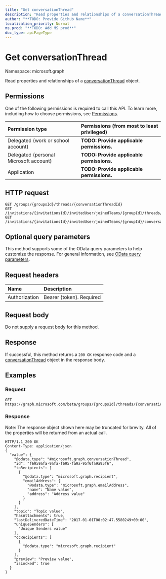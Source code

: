 ```yaml
---
title: "Get conversationThread"
description: "Read properties and relationships of a conversationThread object."
author: "**TODO: Provide Github Name**"
localization_priority: Normal
ms.prod: "**TODO: Add MS prod**"
doc_type: apiPageType
---
```


# Get conversationThread

Namespace: microsoft.graph

Read properties and relationships of a [conversationThread](../resources/conversationthread.md) object.

## Permissions
One of the following permissions is required to call this API. To learn more, including how to choose permissions, see [Permissions](/concepts/permissions-reference.md).

|Permission type|Permissions (from most to least privileged)|
|:---|:---|
|Delegated (work or school account)|**TODO: Provide applicable permissions.**|
|Delegated (personal Microsoft account)|**TODO: Provide applicable permissions.**|
|Application|**TODO: Provide applicable permissions.**|

## HTTP request
<!-- {
  "blockType": "ignored"
}
-->
``` http
GET /groups/{groupsId}/threads/{conversationThreadId}
GET /invitations/{invitationsId}/invitedUser/joinedTeams/{groupId}/threads/{conversationThreadId}
GET /invitations/{invitationsId}/invitedUser/joinedTeams/{groupId}/conversations/{conversationId}/threads/{conversationThreadId}
```

## Optional query parameters
This method supports some of the OData query parameters to help customize the response. For general information, see [OData query parameters](/graph/query-parameters).

## Request headers
|Name|Description|
|:---|:---|
|Authorization|Bearer {token}. Required|

## Request body
Do not supply a request body for this method.

## Response
If successful, this method returns a `200 OK` response code and a [conversationThread](../resources/conversationthread.md) object in the response body.

## Examples

### Request
<!-- {
  "blockType": "request",
  "name": "get_conversationthread"
}
-->
``` http
GET https://graph.microsoft.com/beta/groups/{groupsId}/threads/{conversationThreadId}
```

### Response
Note: The response object shown here may be truncated for brevity. All of the properties will be returned from an actual call.
<!-- {
  "blockType": "response",
  "truncated": true,
  "@odata.type": "microsoft.graph.conversationThread"
}
-->
``` http
HTTP/1.1 200 OK
Content-Type: application/json
{
  "value": {
    "@odata.type": "#microsoft.graph.conversationThread",
    "id": "f6959afa-9afa-f695-fa9a-95f6fa9a95f6",
    "toRecipients": [
      {
        "@odata.type": "microsoft.graph.recipient",
        "emailAddress": {
          "@odata.type": "microsoft.graph.emailAddress",
          "name": "Name value",
          "address": "Address value"
        }
      }
    ],
    "topic": "Topic value",
    "hasAttachments": true,
    "lastDeliveredDateTime": "2017-01-01T00:02:47.5580249+00:00",
    "uniqueSenders": [
      "Unique Senders value"
    ],
    "ccRecipients": [
      {
        "@odata.type": "microsoft.graph.recipient"
      }
    ],
    "preview": "Preview value",
    "isLocked": true
  }
}
```

